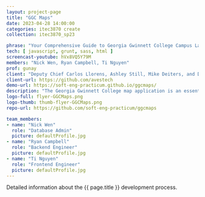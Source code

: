 ```yaml
---
layout: project-page
title: "GGC Maps"
date: 2023-04-28 14:00:00
categories: itec3870 create
collection: itec3870_sp23

phrase: "Your Comprehensive Guide to Georgia Gwinnett College Campus Layout, Safety, and Navigation"
tech: [ javascript, grunt, sass, html ]
screencast-youtube: hVx8VQ5Y79M
members: "Nick Wen, Ryan Campbell, Ti Nguyen"
prof: gunay
client: "Deputy Chief Carlos Llorens, Ashley Still, Mike Deiters, and David Rivera"
client-url: https://github.com/avestech
demo-url: https://soft-eng-practicum.github.io/ggcmaps/
description: "The Georgia Gwinnett College map application is an essential tool for anyone navigating the campus. It provides a comprehensive map of the entire campus, including detailed information on parking lots, buildings, and classrooms. Users can easily locate specific buildings and rooms, and even view a detailed layout of each building, including safety equipment and fire escape routes. The app is designed to help users find their way around campus quickly and efficiently, saving time and reducing stress. With its intuitive design and detailed information, the Georgia Gwinnett College map application is an indispensable tool for students, faculty, and visitors alike."
logo-full: flyer-GGCMaps.png
logo-thumb: thumb-flyer-GGCMaps.png
repo-url: https://github.com/soft-eng-practicum/ggcmaps

team_members:
- name: "Nick Wen"
  role: "Database Admin"
  picture: defaultProfile.jpg
- name: "Ryan Campbell"
  role: "Backend Engineer"
  picture: defaultProfile.jpg
- name: "Ti Nguyen"
  role: "Frontend Engineer"
  picture: defaultProfile.jpg
---
```


Detailed information about the {{ page.title }} development process.

<!-- lightgallery -->
<script src="https://code.jquery.com/jquery-2.2.4.min.js"></script>
<script src="https://cdn.jsdelivr.net/lightgallery/1.3.7/js/lightgallery.min.js">
</script>
<script src="https://cdn.jsdelivr.net/g/lg-zoom"></script>

<script type="text/javascript">

    $(document).ready(function() {

        $("body").lightGallery({

            zoom: true,
            selector: 'a#lightgallery',
            selectWithin: 'body'

        });

    });

</script>

[ggc]: http://www.ggc.edu
[gunay-ggc]: http://www.ggc.edu/about-ggc/directory/cengiz-gunay
[doloc-ggc]: http://www.ggc.edu/about-ggc/directory/anca-doloc-mihu
